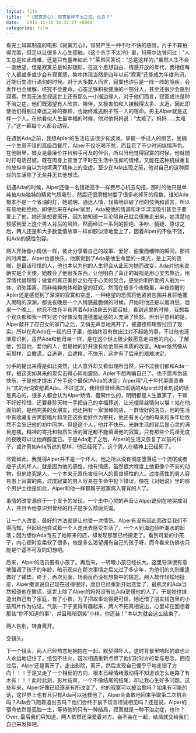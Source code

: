 ```yaml
---
layout: film
title:  "《寂寞芳心》：寂寞是种不治之症，也许？"
date:   2015-11-16 10:32:27 +0800
categories: film
---
```

看完土耳其制造的电影《寂寞芳心》，容易产生一种不吐不快的感觉。片子不算拍得完美，但足以让很多人心生感触。《这个杀手不太冷》里，玛蒂尔达曾问过：“人生总是如此艰难，还是只有童年如此？”莱昂回答说：“总是这样的。”虽然人生不会一直绝望，但是寂寞总是如影随形。在这个思想自由、情感开放的年代，我相信每个人都或多或少会有寂寞感，集中体现当然是四年以前“寂寞”还能成为年度热词，还能衍生流行语句的时候。对于大多数人而言，寂寞也许只是一阵一阵的隐疾，会发作也会缓解，终究不会要命。心态足够积极健康的一部分人，甚至还很少会感到寂寞。然而无法忽视这世上还有那么一小撮边缘人，对于他们而言，寂寞或许是种不治之症，他们既渴望有人欣赏、陪伴，又极害怕和人接触得太多、太近，因此即使他们得到过幸运之神的眷顾，也始终难逃脱孑然一人的宿命。男主Alper就是这样一个人。在他看似人生最幸福的时候，他对他妈妈说：“太难了，妈妈……太难了。”这一幕每个人都会动容。

在遇到Ada之前，我想Apler的生活应该很少有波澜。掌握一手过人的厨艺，坐拥一个生意不错的高级西餐厅，Alper不仅吃喝不愁，而且花了不少时间纵情声色。在他眼里，妓女是最廉价并且触手可及的伴侣，所以当他觉得寂寞的时候，他就随时打电话召妓，既在肉身上宣泄了平时在生活中压抑的情绪，又能在这种机械重复的放纵中自以为地填满了精神上的空虚。至少在Ada出现之前，他对自己的这种糜烂的生活除了无奈并无其他想法。

初遇Ada的时候，Alper还像一名猎艳高手一样费尽心机去勾搭，那时的他只是单纯被Ada独特的精灵气质吸引，然后还很滑稽地耍了很多老掉牙的段数。谁知Ada根本不是一个省油的灯，她聪明、通达人情，轻易地识破了他的伎俩和谎言，所以有意地拒绝他。即使后来在Apler家里，Ada被他的情调和才华深深吸引甚至于要爱上了他，她还是想要离开，因为她知道一旦沦陷自己就会很难走出来，她清楚地预感到爱上这个男人背后的风险。然而经过一系列的拒绝、争吵、猜疑、原谅之后，两人还是和大多数爱情故事一样如胶似漆地爱上了，因着Alper的不依不饶，和Ada的感性包容。

两人开始像小情侣一样，彼此分享着自己的故事、爱好、甜蜜而细碎的瞬间。那样的时间里，Alper也很快乐，他察觉到了Ada是他生命里的一束光，是上天的馈赠，是最该珍惜的人，他也本以为他的人生将会从此因为她而改变。Ada对他来说确实是个天使，她教会了他很多东西，让他明白了真正的凝视是用心灵去靠近，用深情代替理智；做爱的真正美妙之处在于心灵的交合，感受你和所爱的人融为一体、消弥距离，而非纯粹肉体和欲望的狂欢。然而在很多个夜晚里，半夜惊醒的Apler还是感觉到了深深的寂寞和空虚，一种绝望的恐慌将他紧紧包围并且将他攫入黑暗的深渊。都说夜晚是一个人情感最脆弱的时候，开始时他还是以烟消愁，后来一个晚上，他忍不住在半夜背着Ada动身去外面召妓，看到这里的时候，我想每个观众都和我一样对这个好像没有道德羞耻感的人充满了愤怒。但出乎意料的是，Alper敲开了应召女的家门之后，又悄无声息地离开了，被道德和理智拉回了现实。所以在和Ada在一起的日子里，他始终没有做出过对不起她的事，不过他也逐渐意识到，虽然Ada和他母亲一样，是在这个世上极少数愿意走进他的内心，了解他，包容他，爱他的人，但是她的好并没有给他带来本质的改变。Alper依然像从前那样，会撒谎，会逃避，会遮掩，不快乐，这才有了后来的艰难决定。

分手的提出来得是如此突然，让人意外却又看似理所当然，只不过我们都和Ada一样，被这突如其来的现实击得心碎和震怒。Apler不想再骗自己了，也不愿再伪装快乐，于是他才提出了分手这个最保护Ada的决定。Alper用“八十年代美国青春片”式的台词安慰着Ada，不过这次，我相信曾经满口谎话的Alper此时此刻说的话是真心的。很多人都会认为Alper矫情、蠢啊什么的，明明都是人生赢家了，干嘛不好好珍惜，还要暴殄天物一手把自己的幸福葬送，让光棍屌丝情何以堪！站在他面前的，是他完美的女朋友，他还拥有一家很棒的店，一群很好的店员，他的生活中有收藏复古黑胶唱片和烹饪这些爱好作为寄托，他还有关心他的母亲和多年后依然不会忘记他的初中同学，但是这个人，他并不快乐。光鲜生活的背后是心灵的满目疮痍，精神的寄托和物质生活的富足都不能填满他的寂寞，只有那些个荒淫无度的夜晚可以让他麻醉度日。于是Ada走了之后，Alper的生活又恢复了以前的样子，或许真如Ada所说的那样，他已经死了。这个男人在精神上已经死了。

尽管如此，我觉得Alper并不是一个坏人。他之所以没有彻底堕落成一个流氓或者痞子式的坏人，就是因为他的感性，他有情感。虽然很大程度上他更像个不安的动物，但他终究是人，一个本来无意伤害任何人的善良感性的人。过度感性的男人容易患上寂寞的病，过度寂寞的男人容易在生命中犯下错误，像在《对她说》里的那个男护士也是如此，Alper和他一样都属于寂寞病入膏肓的人了。

事情的改变源自于一个发卡的发现，一个击中心灵的声音让Alper跪倒在地哭成泪人，并且令他意识到曾经的日子是多么颓唐荒诞。

让一个人改变，最好的方法就是让他受一次情伤。Alper有没有因此而改变我们不得而知，但起码他尝试着一个人走出去感受生活了，一个人到海边倾听潮水的起落；因为想你Ada而去了她原来的店，却发现那里已经搬走了。看到可爱的小孩子，内心顿时变柔软了很多，他是多么渴望拥有自己的孩子呀，而今看来仿佛也只能是个遥不可及的幻想吧。

后来，Alper的店员要有小孩了。再后来，一转眼小孩已经长大。这里导演很有意地强调了孩子的年龄，暗示观众在那次事情之后又过了多少年，为他们的久别重逢做好了铺垫。终于，再次见面，场面反而没有想象中的尴尬。两人故作轻松地扯皮，Alper撒谎说自己现在过得很好，而且已经重新开始恋爱了，最机灵的Ada当然知道他在撒谎，这世上除了Alper的妈妈没有比Ada更懂他的人了。于是她也捏造出自己有了家庭，有了小孩，为了把故事说得更可信，她还借了朋友钱包里的小孩照片作为佐证。气氛一下子变得有趣起来，两人不把真相说出，心里却在回想着那些“你不知道的事”，并且暗暗窃笑“小样，你还装！”本以为就会这么结束了。

两人告别，转身离开。

空镜头。

下一个镜头，两人已经热恋地拥抱在一起，默契得吓人。这时背景里响起的歌也让人永远地记住了。纸包不住火，这次相遇重新点燃了他们对对方的爱与思念。拥抱过后，Alper还是离开了。走出影院，离开，然后发现自己傻乎乎地走错了方向！！！于是又走了一个相反的方向，根本已经情绪激动得不知道该怎么走路了有木有！！！此时此刻，影片结束，一个不像结尾的结尾，却让我心生好多问题。这些年来，Alper好像已经逐渐有所改变了，他的寂寞可以被治愈吗？如果有可能的话，这世界上也有且只有Ada可以拯救他了，Alper会勇敢地回来争取第二次机会吗？Ada会飞跑着追出去吗？他们会终于放下谎言坦诚相见吗？还是说，Alper的宿命依然是孤独一生，等待他的只有一种结局，寂寞就是一种不治之症，也许？Over.
最后我们只知道，两人依然还深爱着对方。会不会在一起，结局就交给我们自己来发挥吧。


